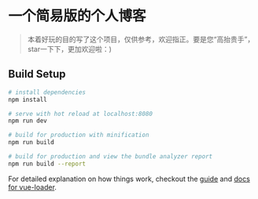 # 一个简易版的个人博客

> 本着好玩的目的写了这个项目，仅供参考，欢迎指正。要是您“高抬贵手”，star一下下，更加欢迎啦：)

## Build Setup

``` bash
# install dependencies
npm install

# serve with hot reload at localhost:8080
npm run dev

# build for production with minification
npm run build

# build for production and view the bundle analyzer report
npm run build --report
```

For detailed explanation on how things work, checkout the [guide](http://vuejs-templates.github.io/webpack/) and [docs for vue-loader](http://vuejs.github.io/vue-loader).
